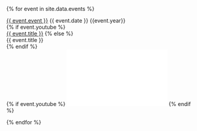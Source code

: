 ---
---

<!--
{ assign sorted = site.data.events | sort: 'date' | reverse %}
{ for event in sorted %}
-->

{% for event in site.data.events %}

<div class="eventsoddeven">
<div class="event-wrapper">
<div class="event-content">
<div class="event-name">
<a href="{{event.url}}">{{ event.event }}</a>
    {{ event.date }} {{event.year}}  
</div>
{% if event.youtube %}
<div class="event-youtube"><a href="{{ event.youtube }}">{{ event.title }}</a>
{% else %}
<div class="event-title">{{ event.title }}
</div>
</div>
{% endif %}
</div>
{% if event.youtube %}
<iframe class="itemvid" width="262.5" height="147.75" src="{{ event.embed }}" frameborder="0" allow="accelerometer; clipboard-write; encrypted-media; gyroscope; picture-in-picture" allowfullscreen></iframe>
{% endif %}
</div>
</div>

{% endfor %}